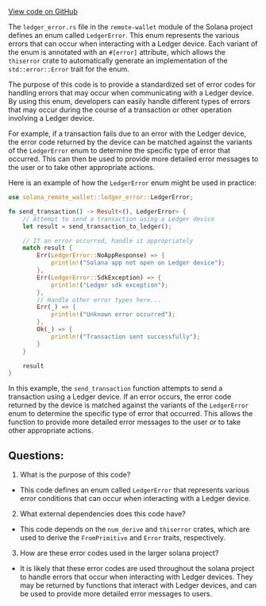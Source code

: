 [View code on GitHub](https://github.com/solana-labs/solana/blob/master/remote-wallet/src/ledger_error.rs)

The `ledger_error.rs` file in the `remote-wallet` module of the Solana project defines an enum called `LedgerError`. This enum represents the various errors that can occur when interacting with a Ledger device. Each variant of the enum is annotated with an `#[error]` attribute, which allows the `thiserror` crate to automatically generate an implementation of the `std::error::Error` trait for the enum. 

The purpose of this code is to provide a standardized set of error codes for handling errors that may occur when communicating with a Ledger device. By using this enum, developers can easily handle different types of errors that may occur during the course of a transaction or other operation involving a Ledger device. 

For example, if a transaction fails due to an error with the Ledger device, the error code returned by the device can be matched against the variants of the `LedgerError` enum to determine the specific type of error that occurred. This can then be used to provide more detailed error messages to the user or to take other appropriate actions. 

Here is an example of how the `LedgerError` enum might be used in practice:

```rust
use solana_remote_wallet::ledger_error::LedgerError;

fn send_transaction() -> Result<(), LedgerError> {
    // Attempt to send a transaction using a Ledger device
    let result = send_transaction_to_ledger();

    // If an error occurred, handle it appropriately
    match result {
        Err(LedgerError::NoAppResponse) => {
            println!("Solana app not open on Ledger device");
        },
        Err(LedgerError::SdkException) => {
            println!("Ledger sdk exception");
        },
        // Handle other error types here...
        Err(_) => {
            println!("Unknown error occurred");
        },
        Ok(_) => {
            println!("Transaction sent successfully");
        }
    }

    result
}
```

In this example, the `send_transaction` function attempts to send a transaction using a Ledger device. If an error occurs, the error code returned by the device is matched against the variants of the `LedgerError` enum to determine the specific type of error that occurred. This allows the function to provide more detailed error messages to the user or to take other appropriate actions.
## Questions: 
 1. What is the purpose of this code?
- This code defines an enum called `LedgerError` that represents various error conditions that can occur when interacting with a Ledger device.

2. What external dependencies does this code have?
- This code depends on the `num_derive` and `thiserror` crates, which are used to derive the `FromPrimitive` and `Error` traits, respectively.

3. How are these error codes used in the larger solana project?
- It is likely that these error codes are used throughout the solana project to handle errors that occur when interacting with Ledger devices. They may be returned by functions that interact with Ledger devices, and can be used to provide more detailed error messages to users.
